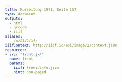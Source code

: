 ```yaml
---
title: Kurzeitung 1971, Seite 157
type: document
outputs:
  - html
  - qrcode
  - iiif
aliases:
  - /n/23/2/1f/
iiifContext: http://iiif.io/api/image/2/context.json
resources:
- src: "front.jxl"
  name: front
  params:
    iiif: front/info.json
    hint: non-paged
---
```

